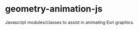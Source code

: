 geometry-animation-js
=====================

Javascript modules/classes to assist in animating Esri graphics.
